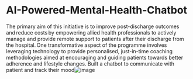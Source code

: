 # AI-Powered-Mental-Health-Chatbot

The primary aim of this initiative is to improve post-discharge outcomes and reduce costs by empowering allied health professionals to actively manage and provide remote support to patients after their discharge from the hospital. One transformative aspect of the programme involves leveraging technology to provide personalised, just-in-time coaching methodologies aimed at encouraging and guiding patients towards better adherence and lifestyle changes.
Built a chatbot to communicate with patient and track their mood![image](https://github.com/user-attachments/assets/df968c35-dc24-42eb-bd41-25115e44229b)

